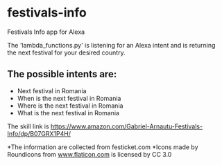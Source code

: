 # festivals-info
Festivals Info app for Alexa

The 'lambda_functions.py' is listening for an Alexa intent and is returning the next festival for your desired country.

## The possible intents are:
- Next festival in Romania
- When is the next festival in Romania
- Where is the next festival in Romania
- What is the next festival in Romania

The skill link is https://www.amazon.com/Gabriel-Arnautu-Festivals-Info/dp/B07GRX1P4H/

*The information are collected from festicket.com
*Icons made by Roundicons from www.flaticon.com is licensed by CC 3.0
